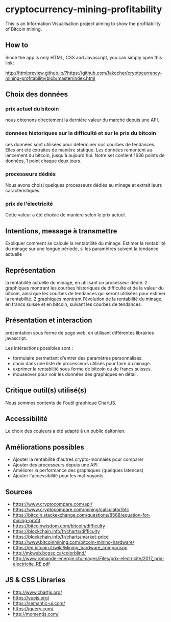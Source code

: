 # cryptocurrency-mining-profitability

This is an Information Visualisation project aiming to show the profitability of Bitcoin mining.

## How to

Since the app is only HTML, CSS and Javascript, you can simply open this link:

http://htmlpreview.github.io/?https://github.com/fakocher/cryptocurrency-mining-profitability/blob/master/index.html

## Choix des données

### prix actuel du bitcoin

nous obtenons directement la dernière valeur du marché depuis une API.

### données historiques sur la difficulté et sur le prix du bitcoin

ces données sont utilisées pour déterminer nos courbes de tendances. Elles ont été extraites de manière statique.
Les données remontent au lancement du bitcoin, jusqu'à aujourd'hui. Notre set contient 1636 points de données, 1 point chaque deux jours.

### processeurs dédiés

Nous avons choisi quelques processeurs dédiés au minage et extrait leurs caractéristiques.

### prix de l'électricité

Cette valeur a été choisie de manière selon le prix actuel.

## Intentions, message à transmettre

Expliquer comment se calcule la rentabtilité du minage.
Estimer la rentabilité du minage sur une longue période, si les paramètres suivent la tendance actuelle

## Représentation

la rentabilité actuelle du minage, en utilisant un processeur dédié.
2 graphiques montrant les courbes historiques de difficulté et de la valeur du bitcoin, ainsi que les courbes de tendances qui seront utilisées pour estimer la rentabilité.
2 graphiques montrant l'évolution de la rentabilité du minage, en francs suisse et en bitcoin, suivant les courbes de tendances.


## Présentation et interaction

présentation sous forme de page web, en utilisant différentes librairies javascript.

Les intéractions possibles sont : 

 -	formulaire permettant d'entrer des paramètres personnalisés.
 -	choix dans une liste de processeurs utilisés pour faire du minage.
 -	exprimer la rentabilité sous forme de bitcoin ou de francs suisses.
 -	mouseover pour voir les données des graphiques en détail. 

## Critique outil(s) utilisé(s)

Nous sommes contents de l'outil graphique ChartJS.

## Accessibilité

Le choix des couleurs a été adapté à un public daltonien.

## Améliorations possibles

- Ajouter la rentabilité d'autres crypto-monnaies pour comparer
- Ajouter des processeurs depuis une API
- Améliorer la performance des graphiques (quelques latences)
- Ajouter l'accessibilité pour les mal-voyants

## Sources

* https://www.cryptocompare.com/api/
* https://www.cryptocompare.com/mining/calculator/btc
* https://bitcoin.stackexchange.com/questions/8568/equation-for-mining-profit
* https://bitcoinwisdom.com/bitcoin/difficulty
* https://blockchain.info/fr/charts/difficulty
* https://blockchain.info/fr/charts/market-price
* https://www.bitcoinmining.com/bitcoin-mining-hardware/
* https://en.bitcoin.it/wiki/Mining_hardware_comparison
* http://mkweb.bcgsc.ca/colorblind/
* http://www.romande-energie.ch/images/Files/prix-electricite/2017_prix-electricite_RE.pdf

## JS & CSS Libraries

* http://www.chartjs.org/
* https://vuejs.org/
* https://semantic-ui.com/
* https://jquery.com/
* http://momentjs.com/
